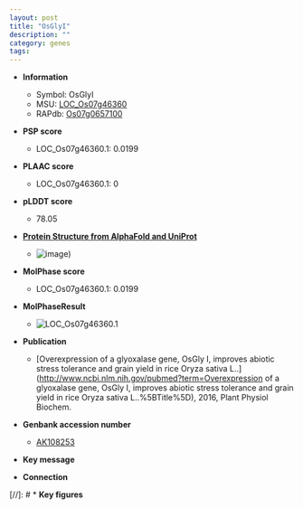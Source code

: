 ```yaml
---
layout: post
title: "OsGlyI"
description: ""
category: genes
tags: 
---
```


* **Information**  
    + Symbol: OsGlyI  
    + MSU: [LOC_Os07g46360](http://rice.plantbiology.msu.edu/cgi-bin/ORF_infopage.cgi?orf=LOC_Os07g46360)  
    + RAPdb: [Os07g0657100](http://rapdb.dna.affrc.go.jp/viewer/gbrowse_details/irgsp1?name=Os07g0657100)  

* **PSP score**  
    + LOC_Os07g46360.1: 0.0199 

* **PLAAC score**  
    + LOC_Os07g46360.1: 0 

* **pLDDT score**
    + 78.05

* **[Protein Structure from AlphaFold and UniProt](https://www.uniprot.org/uniprotkb/A0A0P0X9Y6/entry#structure)**
    + ![image](https://ricepsp.github.io/images/A/AF-A0A0P0X9Y6-F1.png))

* **MolPhase score**
    + LOC_Os07g46360.1: 0.0199

* **MolPhaseResult**
    + ![LOC_Os07g46360.1](https://ricepsp.github.io/pictures/LOC_Os07g/LOC_Os07g46360.1.png)

* **Publication**  
    + [Overexpression of a glyoxalase gene, OsGly I, improves abiotic stress tolerance and grain yield in rice Oryza sativa L..](http://www.ncbi.nlm.nih.gov/pubmed?term=Overexpression of a glyoxalase gene, OsGly I, improves abiotic stress tolerance and grain yield in rice Oryza sativa L..%5BTitle%5D), 2016, Plant Physiol Biochem.

* **Genbank accession number**  
    + [AK108253](http://www.ncbi.nlm.nih.gov/nuccore/AK108253)

* **Key message**  

* **Connection**  

[//]: # * **Key figures**  


